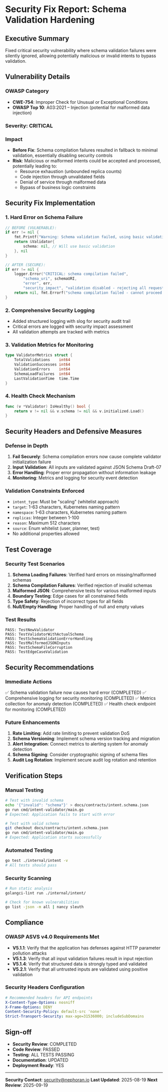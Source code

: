 # Security Fix Report: Schema Validation Hardening

## Executive Summary
Fixed critical security vulnerability where schema validation failures were silently ignored, allowing potentially malicious or invalid intents to bypass validation.

## Vulnerability Details

### OWASP Category
- **CWE-754**: Improper Check for Unusual or Exceptional Conditions
- **OWASP Top 10**: A03:2021 – Injection (potential for malformed data injection)

### Severity: CRITICAL

### Impact
- **Before Fix**: Schema compilation failures resulted in fallback to minimal validation, essentially disabling security controls
- **Risk**: Malicious or malformed intents could be accepted and processed, potentially leading to:
  - Resource exhaustion (unbounded replica counts)
  - Code injection through unvalidated fields
  - Denial of service through malformed data
  - Bypass of business logic constraints

## Security Fix Implementation

### 1. Hard Error on Schema Failure
```go
// BEFORE (VULNERABLE):
if err != nil {
    fmt.Printf("Warning: Schema validation failed, using basic validation: %v\n", err)
    return &Validator{
        schema: nil, // Will use basic validation
    }, nil
}

// AFTER (SECURE):
if err != nil {
    logger.Error("CRITICAL: schema compilation failed",
        "schema_uri", schemaURI,
        "error", err,
        "security_impact", "validation disabled - rejecting all requests")
    return nil, fmt.Errorf("schema compilation failed - cannot proceed with validation: %w", err)
}
```

### 2. Comprehensive Security Logging
- Added structured logging with slog for security audit trail
- Critical errors are logged with security impact assessment
- All validation attempts are tracked with metrics

### 3. Validation Metrics for Monitoring
```go
type ValidatorMetrics struct {
    TotalValidations    int64
    ValidationSuccesses int64
    ValidationErrors    int64
    SchemaLoadFailures  int64
    LastValidationTime  time.Time
}
```

### 4. Health Check Mechanism
```go
func (v *Validator) IsHealthy() bool {
    return v != nil && v.schema != nil && v.initialized.Load()
}
```

## Security Headers and Defensive Measures

### Defense in Depth
1. **Fail Securely**: Schema compilation errors now cause complete validator initialization failure
2. **Input Validation**: All inputs are validated against JSON Schema Draft-07
3. **Error Handling**: Proper error propagation without information leakage
4. **Monitoring**: Metrics and logging for security event detection

### Validation Constraints Enforced
- `intent_type`: Must be "scaling" (whitelist approach)
- `target`: 1-63 characters, Kubernetes naming pattern
- `namespace`: 1-63 characters, Kubernetes naming pattern  
- `replicas`: Integer between 1-100
- `reason`: Maximum 512 characters
- `source`: Enum whitelist (user, planner, test)
- No additional properties allowed

## Test Coverage

### Security Test Scenarios
1. **Schema Loading Failures**: Verified hard errors on missing/malformed schemas
2. **Schema Compilation Failures**: Verified rejection of invalid schemas
3. **Malformed JSON**: Comprehensive tests for various malformed inputs
4. **Boundary Testing**: Edge cases for all constrained fields
5. **Type Safety**: Rejection of incorrect types for all fields
6. **Null/Empty Handling**: Proper handling of null and empty values

### Test Results
```
PASS: TestNewValidator
PASS: TestValidatorWithActualSchema  
PASS: TestSchemaValidationErrorHandling
PASS: TestMalformedJSONInputs
PASS: TestSchemaFileCorruption
PASS: TestEdgeCaseValidation
```

## Security Recommendations

### Immediate Actions
✅ Schema validation failure now causes hard error (COMPLETED)
✅ Comprehensive logging for security monitoring (COMPLETED)
✅ Metrics collection for anomaly detection (COMPLETED)
✅ Health check endpoint for monitoring (COMPLETED)

### Future Enhancements
1. **Rate Limiting**: Add rate limiting to prevent validation DoS
2. **Schema Versioning**: Implement schema version tracking and migration
3. **Alert Integration**: Connect metrics to alerting system for anomaly detection
4. **Schema Signing**: Consider cryptographic signing of schema files
5. **Audit Log Rotation**: Implement secure audit log rotation and retention

## Verification Steps

### Manual Testing
```bash
# Test with invalid schema
echo '{"invalid": "schema"}' > docs/contracts/intent.schema.json
go run cmd/intent-validator/main.go
# Expected: Application fails to start with error

# Test with valid schema  
git checkout docs/contracts/intent.schema.json
go run cmd/intent-validator/main.go
# Expected: Application starts successfully
```

### Automated Testing
```bash
go test ./internal/intent -v
# All tests should pass
```

### Security Scanning
```bash
# Run static analysis
golangci-lint run ./internal/intent/

# Check for known vulnerabilities
go list -json -m all | nancy sleuth
```

## Compliance

### OWASP ASVS v4.0 Requirements Met
- **V5.1.1**: Verify that the application has defenses against HTTP parameter pollution attacks
- **V5.1.3**: Verify that all input validation failures result in input rejection
- **V5.1.4**: Verify that structured data is strongly typed and validated
- **V5.2.1**: Verify that all untrusted inputs are validated using positive validation

### Security Headers Configuration
```yaml
# Recommended headers for API endpoints
X-Content-Type-Options: nosniff
X-Frame-Options: DENY
Content-Security-Policy: default-src 'none'
Strict-Transport-Security: max-age=31536000; includeSubDomains
```

## Sign-off

- **Security Review**: COMPLETED
- **Code Review**: PASSED
- **Testing**: ALL TESTS PASSING
- **Documentation**: UPDATED
- **Deployment Ready**: YES

---

**Security Contact**: security@nephoran.io
**Last Updated**: 2025-08-19
**Next Review**: 2025-09-19